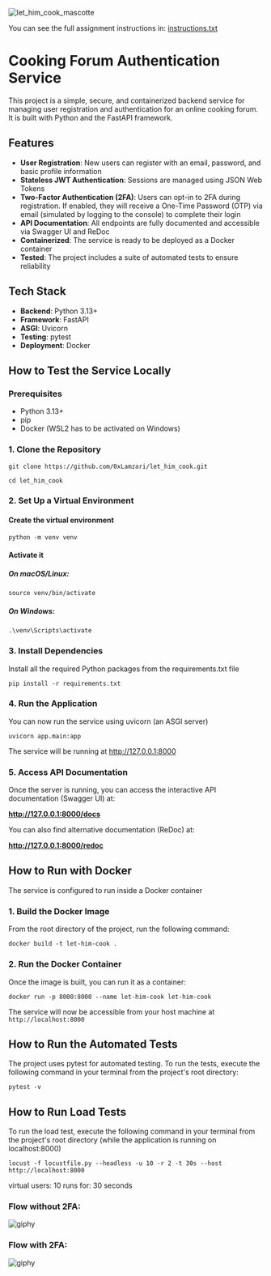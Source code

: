 ![let_him_cook_mascotte](https://github.com/user-attachments/assets/ee802db1-0f28-4b99-911d-e3bc602049d7)

You can see the full assignment instructions in: [instructions.txt](./instructions.txt) 

# **Cooking Forum Authentication Service**

This project is a simple, secure, and containerized backend service for managing user registration and authentication for an online cooking forum. It is built with Python and the FastAPI framework.

## **Features**

* **User Registration**: New users can register with an email, password, and basic profile information
* **Stateless JWT Authentication**: Sessions are managed using JSON Web Tokens 
* **Two-Factor Authentication (2FA)**: Users can opt-in to 2FA during registration. If enabled, they will receive a One-Time Password (OTP) via email (simulated by logging to the console) to complete their login
* **API Documentation**: All endpoints are fully documented and accessible via Swagger UI and ReDoc
* **Containerized**: The service is ready to be deployed as a Docker container
* **Tested**: The project includes a suite of automated tests to ensure reliability

## **Tech Stack**

* **Backend**: Python 3.13+  
* **Framework**: FastAPI
* **ASGI**: Uvicorn
* **Testing**: pytest
* **Deployment**: Docker

## **How to Test the Service Locally**

### **Prerequisites**

* Python 3.13+  
* pip
* Docker (WSL2 has to be activated on Windows)

### **1. Clone the Repository**

`git clone https://github.com/0xLamzari/let_him_cook.git`

`cd let_him_cook`

### **2. Set Up a Virtual Environment**

#### Create the virtual environment  
`python -m venv venv`

#### Activate it  
##### On macOS/Linux:  
`source venv/bin/activate`
##### On Windows:  
`.\venv\Scripts\activate`

### **3. Install Dependencies**

Install all the required Python packages from the requirements.txt file

`pip install -r requirements.txt`

### **4. Run the Application**

You can now run the service using uvicorn (an ASGI server)

`uvicorn app.main:app`

The service will be running at http://127.0.0.1:8000

### **5. Access API Documentation**

Once the server is running, you can access the interactive API documentation (Swagger UI) at:

**http://127.0.0.1:8000/docs**

You can also find alternative documentation (ReDoc) at:

**http://127.0.0.1:8000/redoc**

## **How to Run with Docker**

The service is configured to run inside a Docker container

### **1. Build the Docker Image**

From the root directory of the project, run the following command:

`docker build -t let-him-cook . `

### **2. Run the Docker Container**

Once the image is built, you can run it as a container:

`docker run -p 8000:8000 --name let-him-cook let-him-cook`

The service will now be accessible from your host machine at `http://localhost:8000`

## **How to Run the Automated Tests**

The project uses pytest for automated testing. To run the tests, execute the following command in your terminal from the project's root directory:

`pytest -v`


## **How to Run Load Tests**

To run the load test, execute the following command in your terminal from the project's root directory
(while the application is running on localhost:8000)

`locust -f locustfile.py --headless -u 10 -r 2 -t 30s --host http://localhost:8000`

virtual users: 10
runs for: 30 seconds



### Flow without 2FA:
![giphy](https://github.com/user-attachments/assets/f7f38bca-41a7-4c5a-b882-8c57e7f31489)

### Flow with 2FA:
![giphy](https://github.com/user-attachments/assets/0a63feec-43e8-4e48-8054-bd065056f732)
